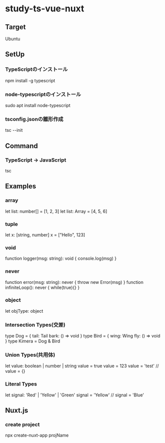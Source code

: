 # study-ts-vue-nuxt

## Target
Ubuntu

## SetUp

### TypeScriptのインストール
npm install -g typescript

### node-typescriptのインストール
sudo apt install node-typescript

### tsconfig.jsonの雛形作成
tsc --init

## Command

### TypeScript -> JavaScript
tsc

## Examples

### array
let list: number[] = [1, 2, 3]
let list: Array<number> = [4, 5, 6]

### tuple
let x: [string, number]
x = ["Hello", 123]

### void
function logger(msg: string): void {
    console.log(msg)
}

### never
function error(msg: string): never {
    throw new Error(msg)
}
function infiniteLoop(): never {
    while(true){}
}

### object
let objType: object

### Intersection Types(交差)
type Dog = {
    tail: Tail
    bark: () => void
}
type Bird = {
    wing: Wing
    fly: () => void
}
type Kimera = Dog & Bird

### Union Types(共用体)
let value: boolean | number | string
value = true
value = 123
value = 'test'
// value = {}

### Literal Types
let signal: 'Red' | 'Yellow' | 'Green'
signal = 'Yellow'
// signal = 'Blue'

## Nuxt.js

### create project
npx create-nuxt-app projName

